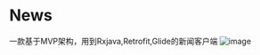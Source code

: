 # News
一款基于MVP架构，用到Rxjava,Retrofit,Glide的新闻客户端
![image](https://github.com/ButBueatiful/dotvim/raw/master/screenshots/vim-screenshot.jpg)

